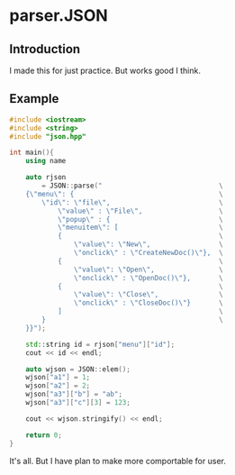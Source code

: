 parser.JSON
==========

Introduction
----------
I made this for just practice. But works good I think.

Example
----------

```cpp
#include <iostream>
#include <string>
#include "json.hpp"

int main(){
	using name

	auto rjson
		= JSON::parse("								\
	{\"menu\": {									\
		\"id\": \"file\",							\
			\"value\" : \"File\",					\
			\"popup\" : {							\
			\"menuitem\": [							\
			{										\
				\"value\": \"New\",					\
				\"onclick\" : \"CreateNewDoc()\"},	\
			{										\
				\"value\": \"Open\",				\
				\"onclick\" : \"OpenDoc()\"},		\
			{										\
				\"value\": \"Close\",				\
				\"onclick\" : \"CloseDoc()\"}		\
			]										\
		}											\
	}}");

	std::string id = rjson["menu"]["id"];
	cout << id << endl;

	auto wjson = JSON::elem();
	wjson["a1"] = 1;
	wjson["a2"] = 2;
	wjson["a3"]["b"] = "ab";
	wjson["a3"]["c"][3] = 123;

	cout << wjson.stringify() << endl;

	return 0;
}
```

It's all. But I have plan to make more comportable for user.